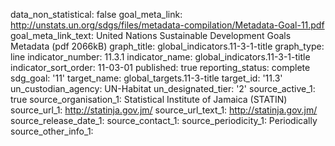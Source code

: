 data_non_statistical: false
goal_meta_link: http://unstats.un.org/sdgs/files/metadata-compilation/Metadata-Goal-11.pdf
goal_meta_link_text: United Nations Sustainable Development Goals Metadata (pdf 2066kB)
graph_title: global_indicators.11-3-1-title
graph_type: line
indicator_number: 11.3.1
indicator_name: global_indicators.11-3-1-title
indicator_sort_order: 11-03-01
published: true
reporting_status: complete
sdg_goal: '11'
target_name: global_targets.11-3-title
target_id: '11.3'
un_custodian_agency: UN-Habitat
un_designated_tier: '2'
source_active_1: true
source_organisation_1: Statistical Institute of Jamaica (STATIN)
source_url_1: http://statinja.gov.jm/
source_url_text_1: http://statinja.gov.jm/
source_release_date_1: 
source_contact_1: 
source_periodicity_1: Periodically
source_other_info_1: 